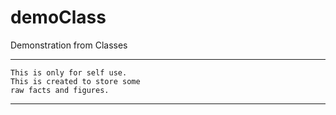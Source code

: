 # demoClass
Demonstration from Classes

---
```
This is only for self use.  
This is created to store some  
raw facts and figures.  
```
---
